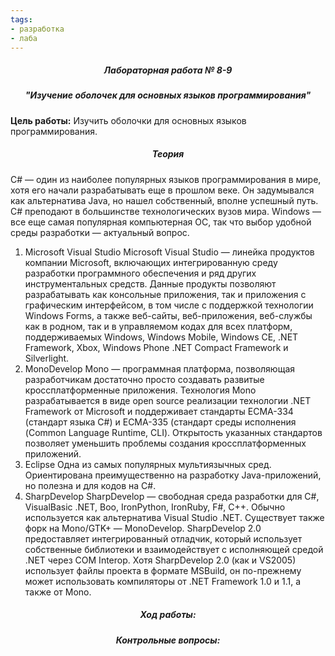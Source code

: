 ```yaml
---
tags:
- разработка
- лаба
---
```

<h5 align="center">Лабораторная работа № 8-9</h5>

<h5 align="center">"Изучение оболочек для основных языков программирования"</h5>

**Цель работы:** 
Изучить оболочки для основных языков программирования.

<h5 align="center">Теория</h5>

С# — один из наиболее популярных языков программирования в мире, хотя его начали разрабатывать еще в прошлом веке. Он задумывался как альтернатива Java, но нашел собственный, вполне успешный путь. C# преподают в большинстве технологических вузов мира. Windows — все еще самая популярная компьютерная ОС, так что выбор удобной среды разработки — актуальный вопрос. 
1. Microsoft Visual Studio
Microsoft Visual Studio — линейка продуктов компании Microsoft, включающих интегрированную среду разработки программного обеспечения и ряд других инструментальных средств. Данные продукты позволяют разрабатывать как консольные приложения, так и приложения с графическим интерфейсом, в том числе с поддержкой технологии Windows Forms, а также веб-сайты, веб-приложения, веб-службы как в родном, так и в управляемом кодах для всех платформ, поддерживаемых Windows, Windows Mobile, Windows CE, .NET Framework, Xbox, Windows Phone .NET Compact Framework и Silverlight.
2. MonoDevelop
Mono — программная платформа, позволяющая разработчикам достаточно просто создавать развитые кроссплатформенные приложения. Технология Mono разрабатывается в виде open source реализации технологии .NET Framework от Microsoft и поддерживает стандарты ECMA-334 (стандарт языка C#) и ECMA-335 (стандарт среды исполнения (Common Language Runtime, CLI). Открытость указанных стандартов позволяет уменьшить проблемы создания кроссплатформенных приложений.
3. Eclipse
Одна из самых популярных мультиязычных сред. Ориентирована преимущественно на разработку Java-приложений, но полезна и для кодов на C#.
4. SharpDevelop
SharpDevelop — свободная среда разработки для C#, VisualBasic .NET, Boo, IronPython, IronRuby, F#, C++. Обычно используется как альтернатива Visual Studio .NET. Существует также форк на Mono/GTK+ — MonoDevelop.
SharpDevelop 2.0 предоставляет интегрированный отладчик, который использует собственные библиотеки и взаимодействует с исполняющей средой .NET через COM Interop.
Хотя SharpDevelop 2.0 (как и VS2005) использует файлы проекта в формате MSBuild, он по-прежнему может использовать компиляторы от .NET Framework 1.0 и 1.1, а также от Mono.

<h5 align="center">Ход работы:</h5>



<h5 align="center">Контрольные вопросы:</h5>


